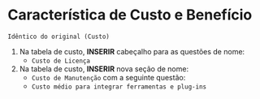 # Característica de Custo e Benefício

`Idêntico do original (Custo)`

1. Na tabela de custo, **INSERIR** cabeçalho para as questões de nome:
	* `Custo de Licença`
1. Na tabela de custo, **INSERIR** nova seção de nome:
	* `Custo de Manutenção` com a seguinte questão:
	* `Custo médio para integrar ferramentas e plug-ins`
